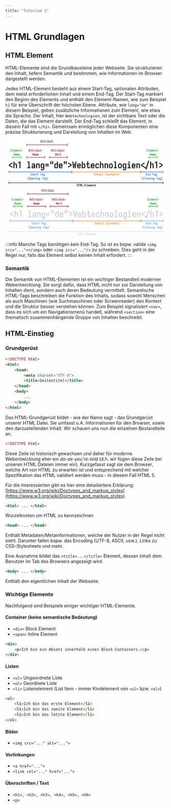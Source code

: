 ```yaml
---
title: "Tutorium 1"
---
```


# HTML Grundlagen

## HTML Element

HTML-Elemente sind die Grundbausteine jeder Webseite. 
Sie strukturieren den Inhalt, liefern Semantik und bestimmen, wie Informationen im Browser dargestellt werden. 

Jedes HTML-Element besteht aus einem Start-Tag, optionalen Attributen, dem meist erforderlichen Inhalt und einem End-Tag. 
Der Start-Tag markiert den Beginn des Elements und enthält den Element-Namen, wie zum Beispiel `h1` für eine Überschrift der höchsten Ebene. 
Attribute, wie `lang="de"` in diesem Beispiel, geben zusätzliche Informationen zum Element, wie etwa die Sprache. 
Der Inhalt, hier `Webtechnologien`, ist der sichtbare Text oder die Daten, die das Element darstellt. 
Der End-Tag schließt das Element, in diesem Fall mit `</h1>`. 
Gemeinsam ermöglichen diese Komponenten eine präzise Strukturierung und Darstellung von Inhalten im Web.

![HTML-Element](./assets/tut_01_html_element.png#gh-light-mode-only)
![HTML-Element](./assets/tut_01_html_element_dark.png#gh-dark-mode-only)

:::info
Manche Tags benötigen kein End-Tag. So ist es bspw. valide `<img src="..."></img>` oder `<img src="..."/>` zu schreiben. 
Dies geht in der Regel nur, falls das Element selbst keinen Inhalt erfordert.
:::

### Semantik
Die Semantik von HTML-Elementen ist ein wichtiger Bestandteil moderner Webentwicklung. 
Sie sorgt dafür, dass HTML nicht nur zur Darstellung von Inhalten dient, sondern auch deren Bedeutung vermittelt. 
Semantische HTML-Tags beschreiben die Funktion des Inhalts, sodass sowohl Menschen als auch Maschinen (wie Suchmaschinen oder Screenreader) den Kontext und die Struktur besser verstehen können. 
Zum Beispiel signalisiert  `<nav>`, dass es sich um ein Navigationsmenü handelt, während `<section>` eine thematisch zusammenhängende Gruppe von Inhalten beschreibt.

## HTML-Einstieg
### Grundgerüst
```html [showLineNumbers]
<!DOCTYPE html>
<html>
    <head>
        <meta charset="UTF-8">
        <title>Seitentitel</title>
    </head>
    <body>
        ...
    </body>
</html>
```

Das HTML-Grundgerüst bildet - wie der Name sagt - das Grundgerüst unserer HTML Datei. Sie umfasst u.A. Informationen für 
den Browser, sowie den darzustellenden Inhalt. Wir schauen uns nun die einzelnen Bestandteile an. 

```html
<!DOCTYPE html>
```
Diese Zeile ist historisch gewachsen und daher für moderne Webentwicklung eher ein _do-as-you're-told_ (d.h. wir fügen diese Zeile bei unseren HTML Dateien immer ein). 
Kurzgefasst sagt sie dem Browser, welche Art von HTML zu erwarten ist und entsprechend mit welcher Spezifikation das HTML validiert werden muss - in diesem Fall HTML 5.

Für die Interessierten gibt es hier eine detailiertere Erklärung: [https://www.w3.org/wiki/Doctypes_and_markup_styles](https://www.w3.org/wiki/Doctypes_and_markup_styles).

```html
<html> ... </html>
```
Wurzelknoten um HTML zu kennzeichnen

```html
<head> ... </head>
```
Enthält Metadaten/Metainformationen, welche der Nutzer in der Regel nicht sieht. Darunter fallen bspw. das Encoding (UTF-8, ASCII, usw.), Links zu CSS-Stylesheets und mehr.

Eine Ausnahme bildet das `<title>...</title>` Element, dessen Inhalt dem Benutzer im Tab des Browsers angezeigt wird. 

```html
<body> ... </body>
```
Enthält den eigentlichen Inhalt der Webseite. 

### Wichtige Elemente

Nachfolgend sind Beispiele einiger wichtiger HTML-Elemente. 

#### Container (keine semantische Bedeutung)
- `<div>`   Block Element
- `<span>`  Inline Element

```html
<div>
    <p>Ich bin ein Absatz innerhalb eines Block-Containers.</p>
</div>
```

#### Listen
- `<ul>` Ungeordnete Liste
- `<ol>` Geordnete Liste
- `<li>` Listenelement (List Item - immer Kindelement von `<ul>` bzw. `<ol>`)

```html
<ol>
    <li>Ich bin das erste Element</li>
    <li>Ich bin das zweite Element</li>
    <li>Ich bin das letzte Element</li>
</ol>
```

#### Bilder
- `<img src="..." alt="...">`

#### Verlinkungen
- `<a href="...">`
- `<link rel="..." href="...">`

#### Überschriften / Text
- `<h1>, <h2>, <h3>, <h4>, <h5>, <h6>`
- `<p>`